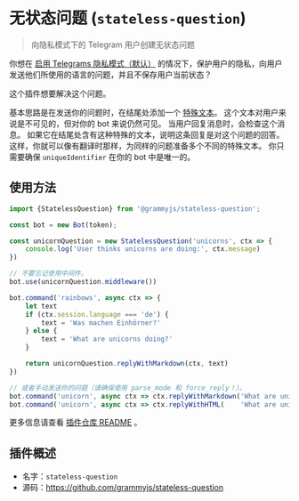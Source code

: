 # 无状态问题 (`stateless-question`)

> 向隐私模式下的 Telegram 用户创建无状态问题

你想在 [启用 Telegrams 隐私模式（默认）](https://core.telegram.org/bots#privacy-mode) 的情况下，保护用户的隐私，向用户发送他们所使用的语言的问题，并且不保存用户当前状态？

这个插件想要解决这个问题。

基本思路是在发送你的问题时，在结尾处添加一个 [特殊文本](https://en.wikipedia.org/wiki/Zero-width_non-joiner)。
这个文本对用户来说是不可见的，但对你的 bot 来说仍然可见。
当用户回复消息时，会检查这个消息。
如果它在结尾处含有这种特殊的文本，说明这条回复是对这个问题的回答。
这样，你就可以像有翻译时那样，为同样的问题准备多个不同的特殊文本。
你只需要确保 `uniqueIdentifier` 在你的 bot 中是唯一的。

## 使用方法

```ts
import {StatelessQuestion} from '@grammyjs/stateless-question';

const bot = new Bot(token);

const unicornQuestion = new StatelessQuestion('unicorns', ctx => {
    console.log('User thinks unicorns are doing:', ctx.message)
})

// 不要忘记使用中间件。
bot.use(unicornQuestion.middleware())

bot.command('rainbows', async ctx => {
    let text
    if (ctx.session.language === 'de') {
        text = 'Was machen Einhörner?'
    } else {
        text = 'What are unicorns doing?'
    }

    return unicornQuestion.replyWithMarkdown(ctx, text)
})

// 或者手动发送你的问题（请确保使用 parse_mode 和 force_reply！）。
bot.command('unicorn', async ctx => ctx.replyWithMarkdown('What are unicorns doing?' + unicornQuestion.messageSuffixMarkdown(), {parse_mode: 'Markdown', reply_markup: {force_reply: true}})
bot.command('unicorn', async ctx => ctx.replyWithHTML(    'What are unicorns doing?' + unicornQuestion.messageSuffixHTML(),     {parse_mode: 'HTML',     reply_markup: {force_reply: true}})
```

更多信息请查看 [插件仓库 README](https://github.com/grammyjs/stateless-question) 。

## 插件概述

- 名字：`stateless-question`
- 源码：<https://github.com/grammyjs/stateless-question>
